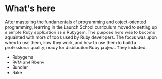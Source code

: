 # What's here
After mastering the fundamentals of programming and object-oriented programming, learning in the Launch School curriculum moved to setting up a simple Ruby application as a Rubygem.  The purpose here was to become aquainted with more of tools used by Ruby developers.  The focus was upon when to use them, how they work, and how to use them to build a professional quality, ready for distribution Ruby project.  They included: 
- Rubygems
- RVM and Rbenv
- Bundler
- Rake

